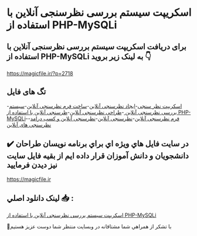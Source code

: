 # اسکریپت سیستم بررسی نظرسنجی آنلاین با استفاده از PHP-MySQLi

## برای دریافت اسکریپت سیستم بررسی نظرسنجی آنلاین با استفاده از PHP-MySQLi به لینک زیر بروید 👇

https://magicfile.ir/?p=2718

## تگ های فایل

-[اسکریپت نظر سنجی](https://magicfile.ir/product/%d8%b3%db%8c%d8%b3%d8%aa%d9%85-%d8%a8%d8%b1%d8%b1%d8%b3%db%8c-%d9%86%d8%b8%d8%b1%d8%b3%d9%86%d8%ac%db%8c-%d8%a2%d9%86%d9%84%d8%a7%db%8c%d9%86-%d8%a8%d8%a7-%d8%a7%d8%b3%d8%aa%d9%81%d8%a7%d8%af%d9%87-php-mysqli/)-[ایجاد نظرسنجی آنلاین](https://magicfile.ir/product/%d8%b3%db%8c%d8%b3%d8%aa%d9%85-%d8%a8%d8%b1%d8%b1%d8%b3%db%8c-%d9%86%d8%b8%d8%b1%d8%b3%d9%86%d8%ac%db%8c-%d8%a2%d9%86%d9%84%d8%a7%db%8c%d9%86-%d8%a8%d8%a7-%d8%a7%d8%b3%d8%aa%d9%81%d8%a7%d8%af%d9%87-php-mysqli/)-[ساخت فرم نظرسنجی آنلاین](https://magicfile.ir/product/%d8%b3%db%8c%d8%b3%d8%aa%d9%85-%d8%a8%d8%b1%d8%b1%d8%b3%db%8c-%d9%86%d8%b8%d8%b1%d8%b3%d9%86%d8%ac%db%8c-%d8%a2%d9%86%d9%84%d8%a7%db%8c%d9%86-%d8%a8%d8%a7-%d8%a7%d8%b3%d8%aa%d9%81%d8%a7%d8%af%d9%87-php-mysqli/)-[سیستم بررسی نظرسنجی آنلاین ](https://magicfile.ir/product/%d8%b3%db%8c%d8%b3%d8%aa%d9%85-%d8%a8%d8%b1%d8%b1%d8%b3%db%8c-%d9%86%d8%b8%d8%b1%d8%b3%d9%86%d8%ac%db%8c-%d8%a2%d9%86%d9%84%d8%a7%db%8c%d9%86-%d8%a8%d8%a7-%d8%a7%d8%b3%d8%aa%d9%81%d8%a7%d8%af%d9%87-php-mysqli/)-[طراحی نظرسنجی آنلاین](https://magicfile.ir/product/%d8%b3%db%8c%d8%b3%d8%aa%d9%85-%d8%a8%d8%b1%d8%b1%d8%b3%db%8c-%d9%86%d8%b8%d8%b1%d8%b3%d9%86%d8%ac%db%8c-%d8%a2%d9%86%d9%84%d8%a7%db%8c%d9%86-%d8%a8%d8%a7-%d8%a7%d8%b3%d8%aa%d9%81%d8%a7%d8%af%d9%87-php-mysqli/)-[ظرسنجی آنلاین با استفاده از PHP-MySQLi](https://magicfile.ir/product/%d8%b3%db%8c%d8%b3%d8%aa%d9%85-%d8%a8%d8%b1%d8%b1%d8%b3%db%8c-%d9%86%d8%b8%d8%b1%d8%b3%d9%86%d8%ac%db%8c-%d8%a2%d9%86%d9%84%d8%a7%db%8c%d9%86-%d8%a8%d8%a7-%d8%a7%d8%b3%d8%aa%d9%81%d8%a7%d8%af%d9%87-php-mysqli/)-[فرم نظرسنجی آنلاین](https://magicfile.ir/product/%d8%b3%db%8c%d8%b3%d8%aa%d9%85-%d8%a8%d8%b1%d8%b1%d8%b3%db%8c-%d9%86%d8%b8%d8%b1%d8%b3%d9%86%d8%ac%db%8c-%d8%a2%d9%86%d9%84%d8%a7%db%8c%d9%86-%d8%a8%d8%a7-%d8%a7%d8%b3%d8%aa%d9%81%d8%a7%d8%af%d9%87-php-mysqli/)-[نظرسنجی آنلاین](https://magicfile.ir/product/%d8%b3%db%8c%d8%b3%d8%aa%d9%85-%d8%a8%d8%b1%d8%b1%d8%b3%db%8c-%d9%86%d8%b8%d8%b1%d8%b3%d9%86%d8%ac%db%8c-%d8%a2%d9%86%d9%84%d8%a7%db%8c%d9%86-%d8%a8%d8%a7-%d8%a7%d8%b3%d8%aa%d9%81%d8%a7%d8%af%d9%87-php-mysqli/)-[نظرسنجی آنلاین و کسب درامد](https://magicfile.ir/product/%d8%b3%db%8c%d8%b3%d8%aa%d9%85-%d8%a8%d8%b1%d8%b1%d8%b3%db%8c-%d9%86%d8%b8%d8%b1%d8%b3%d9%86%d8%ac%db%8c-%d8%a2%d9%86%d9%84%d8%a7%db%8c%d9%86-%d8%a8%d8%a7-%d8%a7%d8%b3%d8%aa%d9%81%d8%a7%d8%af%d9%87-php-mysqli/)-[نظرسنجی های آنلاین](https://magicfile.ir/product/%d8%b3%db%8c%d8%b3%d8%aa%d9%85-%d8%a8%d8%b1%d8%b1%d8%b3%db%8c-%d9%86%d8%b8%d8%b1%d8%b3%d9%86%d8%ac%db%8c-%d8%a2%d9%86%d9%84%d8%a7%db%8c%d9%86-%d8%a8%d8%a7-%d8%a7%d8%b3%d8%aa%d9%81%d8%a7%d8%af%d9%87-php-mysqli/)

## ✔️ در سايت فايل هاي ويژه اي براي برنامه نويسان طراحان دانشجويان و دانش آموزان قرار داده ايم از بقيه فايل سايت نيز ديدن فرماييد

https://magicfile.ir


## لينک دانلود اصلي 📥 :

[اسکریپت سیستم بررسی نظرسنجی آنلاین با استفاده از PHP-MySQLi](https://magicfile.ir/product/%d8%b3%db%8c%d8%b3%d8%aa%d9%85-%d8%a8%d8%b1%d8%b1%d8%b3%db%8c-%d9%86%d8%b8%d8%b1%d8%b3%d9%86%d8%ac%db%8c-%d8%a2%d9%86%d9%84%d8%a7%db%8c%d9%86-%d8%a8%d8%a7-%d8%a7%d8%b3%d8%aa%d9%81%d8%a7%d8%af%d9%87-php-mysqli/) 


🙏با تشکر از همراهي شما مشتاقانه در وبسایت منتظر شما دوست عزیز هستیم

